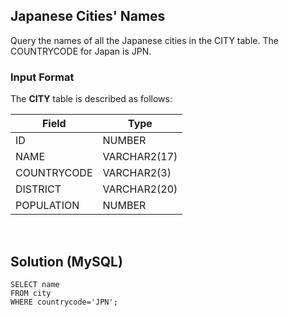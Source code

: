 [comment]: <> (Written: 23-Mar-2020)

## Japanese Cities' Names
Query the names of all the Japanese cities in the CITY table. The COUNTRYCODE for Japan is JPN.

### Input Format
The **CITY** table is described as follows:

| Field       | Type         |
|-------------|--------------|
| ID          | NUMBER       |
| NAME        | VARCHAR2(17) |
| COUNTRYCODE | VARCHAR2(3)  |
| DISTRICT    | VARCHAR2(20) |
| POPULATION  | NUMBER       |

&nbsp;
## Solution (MySQL)
```
SELECT name 
FROM city 
WHERE countrycode='JPN';
```